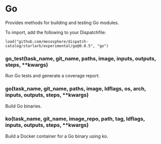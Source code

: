 
# Go

Provides methods for building and testing Go modules.

To import, add the following to your Dispatchfile:

```
load("github.com/mesosphere/dispatch-catalog/starlark/experimental/go@0.0.5", "go")
```


### go_test(task_name, git_name, paths, image, inputs, outputs, steps, **kwargs)


Run Go tests and generate a coverage report.


### go(task_name, git_name, paths, image, ldflags, os, arch, inputs, outputs, steps, **kwargs)


Build Go binaries.


### ko(task_name, git_name, image_repo, path, tag, ldflags, inputs, outputs, steps, **kwargs)


Build a Docker container for a Go binary using ko.




